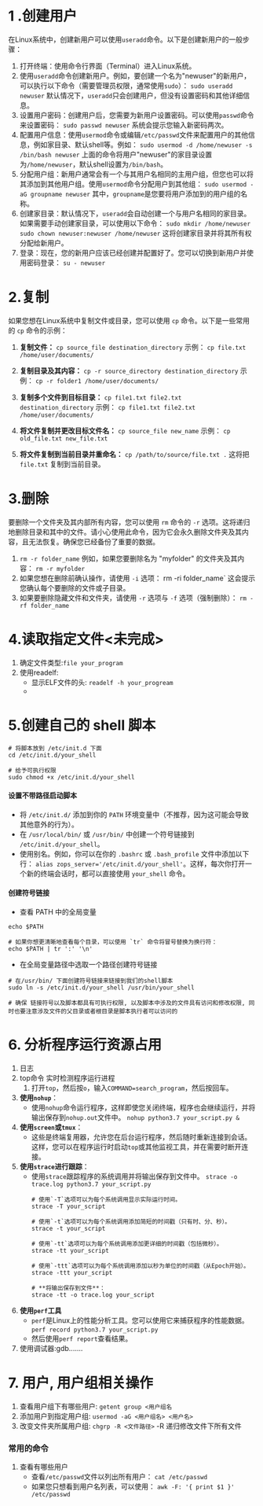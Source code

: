 # 1 .创建用户
在Linux系统中，创建新用户可以使用`useradd`命令。以下是创建新用户的一般步骤：

1. 打开终端：使用命令行界面（Terminal）进入Linux系统。
2. 使用`useradd`命令创建新用户。例如，要创建一个名为"newuser"的新用户，可以执行以下命令（需要管理员权限，通常使用`sudo`）：
    `sudo useradd newuser`
    默认情况下，`useradd`只会创建用户，但没有设置密码和其他详细信息。
3. 设置用户密码：创建用户后，您需要为新用户设置密码。可以使用`passwd`命令来设置密码：
    `sudo passwd newuser`
    系统会提示您输入新密码两次。
4. 配置用户信息：使用`usermod`命令或编辑`/etc/passwd`文件来配置用户的其他信息，例如家目录、默认shell等。例如：
    `sudo usermod -d /home/newuser -s /bin/bash newuser`
    上面的命令将用户"newuser"的家目录设置为`/home/newuser`，默认shell设置为`/bin/bash`。
5. 分配用户组：新用户通常会有一个与其用户名相同的主用户组，但您也可以将其添加到其他用户组。使用`usermod`命令分配用户到其他组：
    `sudo usermod -aG groupname newuser`
    其中，`groupname`是您要将用户添加到的用户组的名称。
6. 创建家目录：默认情况下，`useradd`会自动创建一个与用户名相同的家目录。如果需要手动创建家目录，可以使用以下命令：
    `sudo mkdir /home/newuser sudo chown newuser:newuser /home/newuser`
    这将创建家目录并将其所有权分配给新用户。
7. 登录：现在，您的新用户应该已经创建并配置好了。您可以切换到新用户并使用密码登录：
    `su - newuser`
# 2.复制
如果您想在Linux系统中复制文件或目录，您可以使用 `cp` 命令。以下是一些常用的 `cp` 命令的示例：

1. **复制文件：**
    `cp source_file destination_directory`
    示例：
    `cp file.txt /home/user/documents/`
    
2. **复制目录及其内容：**
    `cp -r source_directory destination_directory`
    示例：
    `cp -r folder1 /home/user/documents/`
    
3. **复制多个文件到目标目录：**
    `cp file1.txt file2.txt destination_directory`
    示例：
    `cp file1.txt file2.txt /home/user/documents/`
    
4. **将文件复制并更改目标文件名：**
    `cp source_file new_name`
    示例：
    `cp old_file.txt new_file.txt`
    
5. **将文件复制到当前目录并重命名：** 
    `cp /path/to/source/file.txt .`
    这将把 `file.txt` 复制到当前目录。
    
# 3.删除
要删除一个文件夹及其内部所有内容，您可以使用 `rm` 命令的 `-r` 选项。这将递归地删除目录和其中的文件。请小心使用此命令，因为它会永久删除文件夹及其内容，且无法恢复。确保您已经备份了重要的数据。

1. `rm -r folder_name`
	例如，如果您要删除名为 "myfolder" 的文件夹及其内容：
	`rm -r myfolder`
2. 如果您想在删除前确认操作，请使用 `-i` 选项：
	rm -ri folder_name`
	这会提示您确认每个要删除的文件或子目录。
3. 如果要删除隐藏文件和文件夹，请使用 `-r` 选项与 `-f` 选项（强制删除）：
	`rm -rf folder_name`
	
# 4.读取指定文件<未完成>
1. 确定文件类型:`file your_program`
2. 使用readelf: 
	- 显示ELF文件的头: `readelf -h your_progream`
	- 
# 5.创建自己的 shell 脚本
```shell
# 将脚本放到 /etc/init.d 下面
cd /etc/init.d/your_shell

# 给予可执行权限
sudo chmod +x /etc/init.d/your_shell
```
#### 设置不带路径启动脚本
- 将 `/etc/init.d/` 添加到你的 `PATH` 环境变量中（不推荐，因为这可能会导致其他意外的行为）。
- 在 `/usr/local/bin/` 或 `/usr/bin/` 中创建一个符号链接到 `/etc/init.d/your_shell`。
- 使用别名。例如，你可以在你的 `.bashrc` 或 `.bash_profile` 文件中添加以下行：
	`alias zops_server='/etc/init.d/your_shell'`。这样，每次你打开一个新的终端会话时，都可以直接使用 `your_shell` 命令。
#### 创建符号链接
- 查看 PATH 中的全局变量
```shell
echo $PATH

# 如果你想更清晰地查看每个目录，可以使用 `tr` 命令将冒号替换为换行符：
echo $PATH | tr ':' '\n'
```
- 在全局变量路径中选取一个路径创建符号链接
```shell
# 在/usr/bin/ 下面创建符号链接来链接到我们的shell脚本
sudo ln -s /etc/init.d/your_shell /usr/bin/your_shell

# 确保 链接符号以及脚本都具有可执行权限, 以及脚本中涉及的文件具有访问和修改权限, 同时也要注意涉及文件的父目录或者根目录是脚本执行者可以访问的
```
# 6. 分析程序运行资源占用
1. 日志
2. top命令 实时检测程序运行进程
	1. 打开`top`，然后按`o`，输入`COMMAND=search_program`，然后按回车。
3. **使用`nohup`**：
	- 使用`nohup`命令运行程序，这样即使您关闭终端，程序也会继续运行，并将输出保存到`nohup.out`文件中。
		`nohup python3.7 your_script.py &`
4. **使用`screen`或`tmux`**：
	- 这些是终端复用器，允许您在后台运行程序，然后随时重新连接到会话。这样，您可以在程序运行时启动`top`或其他监视工具，并在需要时断开连接。
5. **使用`strace`进行跟踪**：
	- 使用`strace`跟踪程序的系统调用并将输出保存到文件中。
	  `strace -o trace.log python3.7 your_script.py`
	  ```shell
	  # 使用`-T`选项可以为每个系统调用显示实际运行时间。
	  strace -T your_script
	  
	  # 使用`-t`选项可以为每个系统调用添加简短的时间戳（只有时、分、秒）。
	  strace -t your_script
	  
	  # 使用`-tt`选项可以为每个系统调用添加更详细的时间戳（包括微秒）。
	  strace -tt your_script
	  
	  # 使用`-ttt`选项可以为每个系统调用添加以秒为单位的时间戳（从Epoch开始）。
	  strace -ttt your_script
	  
	  # **将输出保存到文件**：
	  strace -tt -o trace.log your_script
		```
6. **使用`perf`工具**
	-  `perf`是Linux上的性能分析工具。您可以使用它来捕获程序的性能数据。
	  `perf record python3.7 your_script.py`
	  - 然后使用`perf report`查看结果。
7. 使用调试器:gdb.......
# 7. 用户, 用户组相关操作
1. 查看用户组下有哪些用户: `getent group <用户组名`
2. 添加用户到指定用户组: `usermod -aG <用户组名> <用户名>`
3. 改变文件夹所属用户组: `chgrp -R <文件路径>`  -R 递归修改文件下所有文件
### 常用的命令
1. 查看有哪些用户
	- 查看`/etc/passwd`文件以列出所有用户：
	`cat /etc/passwd`
	-  如果您只想看到用户名列表，可以使用：
	`awk -F: '{ print $1 }' /etc/passwd`
